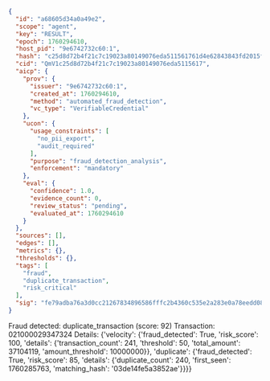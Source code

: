 ```json
{
  "id": "a68605d34a0a49e2",
  "scope": "agent",
  "key": "RESULT",
  "epoch": 1760294610,
  "host_pid": "9e6742732c60:1",
  "hash": "c25d8d72b4f21c7c19023a80149076eda511561761d4e62843843fd2015fcb0a",
  "cid": "QmV1c25d8d72b4f21c7c19023a80149076eda5115617",
  "aicp": {
    "prov": {
      "issuer": "9e6742732c60:1",
      "created_at": 1760294610,
      "method": "automated_fraud_detection",
      "vc_type": "VerifiableCredential"
    },
    "ucon": {
      "usage_constraints": [
        "no_pii_export",
        "audit_required"
      ],
      "purpose": "fraud_detection_analysis",
      "enforcement": "mandatory"
    },
    "eval": {
      "confidence": 1.0,
      "evidence_count": 0,
      "review_status": "pending",
      "evaluated_at": 1760294610
    }
  },
  "sources": [],
  "edges": [],
  "metrics": {},
  "thresholds": {},
  "tags": [
    "fraud",
    "duplicate_transaction",
    "risk_critical"
  ],
  "sig": "fe79adba76a3d0cc21267834896586fffc2b4360c535e2a283e0a78eedd08d4f"
}
```

Fraud detected: duplicate_transaction (score: 92)
Transaction: 021000029347324
Details: {'velocity': {'fraud_detected': True, 'risk_score': 100, 'details': {'transaction_count': 241, 'threshold': 50, 'total_amount': 37104119, 'amount_threshold': 10000000}}, 'duplicate': {'fraud_detected': True, 'risk_score': 85, 'details': {'duplicate_count': 240, 'first_seen': 1760285763, 'matching_hash': '03de14fe5a3852ae'}}}}